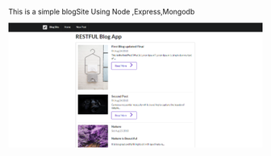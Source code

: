This is a simple blogSite Using Node ,Express,Mongodb 

<img src="/assets/BlogSite.png" alt="Site Image">